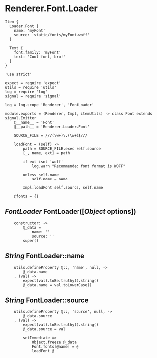 Renderer.Font.Loader
====================

```
Item {
  Loader.Font {
  	name: 'myFont'
  	source: 'static/fonts/myFont.woff'
  }

  Text {
  	font.family: 'myFont'
  	text: 'Cool font, bro!'
  }
}
```

	'use strict'

	expect = require 'expect'
	utils = require 'utils'
	log = require 'log'
	signal = require 'signal'

	log = log.scope 'Renderer', 'FontLoader'

	module.exports = (Renderer, Impl, itemUtils) -> class Font extends signal.Emitter
		@__name__ = 'Font'
		@__path__ = 'Renderer.Loader.Font'

		SOURCE_FILE = ///(\w+)\.(\w+)$///

		loadFont = (self) ->
			path = SOURCE_FILE.exec self.source
			[_, name, ext] = path

			if ext isnt 'woff'
				log.warn "Recommended font format is WOFF"

			unless self.name
				self.name = name

			Impl.loadFont self.source, self.name

		@fonts = {}

*FontLoader* FontLoader([*Object* options])
-------------------------------------------

		constructor: ->
			@_data =
				name: ''
				source: ''
			super()

*String* FontLoader::name
-------------------------

		utils.defineProperty @::, 'name', null, ->
			@_data.name
		, (val) ->
			expect(val).toBe.truthy().string()
			@_data.name = val.toLowerCase()

*String* FontLoader::source
---------------------------

		utils.defineProperty @::, 'source', null, ->
			@_data.source
		, (val) ->
			expect(val).toBe.truthy().string()
			@_data.source = val

			setImmediate =>
				Object.freeze @_data
				Font.fonts[@name] = @
				loadFont @